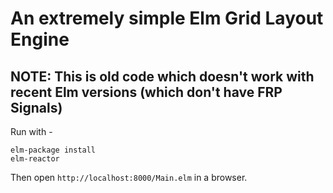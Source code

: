 # An extremely simple Elm Grid Layout Engine
## NOTE: This is old code which doesn't work with recent Elm versions (which don't have FRP Signals)

Run with -

```
elm-package install
elm-reactor
```

Then open `http://localhost:8000/Main.elm` in a browser.

